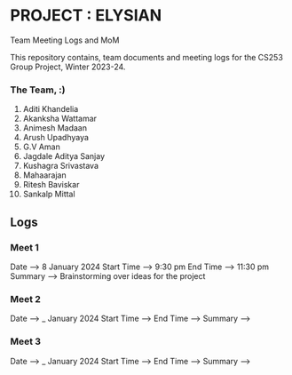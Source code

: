 # PROJECT : ELYSIAN
Team Meeting Logs and MoM

This repository contains, team documents and meeting logs for the CS253 Group Project, Winter 2023-24.

### The Team, :)
1. Aditi Khandelia
2. Akanksha Wattamar
3. Animesh Madaan
4. Arush Upadhyaya
5. G.V Aman
6. Jagdale Aditya Sanjay
7. Kushagra Srivastava
8. Mahaarajan
9. Ritesh Baviskar
10. Sankalp Mittal

## Logs

### Meet 1
Date --> 8 January 2024
Start Time --> 9:30 pm
End Time --> 11:30 pm
Summary --> Brainstorming over ideas for the project

### Meet 2
Date --> _ January 2024
Start Time --> 
End Time --> 
Summary --> 

### Meet 3
Date --> _ January 2024
Start Time --> 
End Time --> 
Summary --> 
